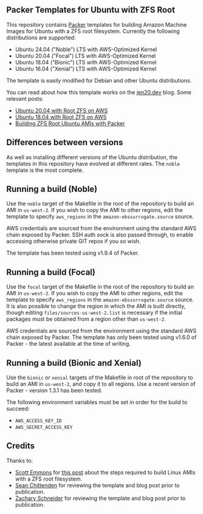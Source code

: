## Packer Templates for Ubuntu with ZFS Root

This repository contains [Packer][packerio] templates for building Amazon Machine Images for Ubuntu with a ZFS root
filesystem. Currently the following distributions are supported:

- Ubuntu 24.04 ("Noble") LTS with AWS-Optimized Kernel
- Ubuntu 20.04 ("Focal") LTS with AWS-Optimized Kernel
- Ubuntu 18.04 ("Bionic") LTS with AWS-Optimized Kernel
- Ubuntu 16.04 ("Xenial") LTS with AWS-Optimized Kernel

The template is easily modified for Debian and other Ubuntu distributions.

You can read about how this template works on the [jen20.dev][oe] blog. Some relevant posts:

- [Ubuntu 20.04 with Root ZFS on AWS][oepost3]
- [Ubuntu 18.04 with Root ZFS on AWS][oepost2]
- [Building ZFS Root Ubuntu AMIs with Packer][oepost1]

## Differences between versions

As well as installing different versions of the Ubuntu distribution, the templates in this repository have
evolved at different rates. The `noble` template is the most complete.

## Running a build (Noble)

Use the `noble` target of the Makefile in the root of the repository to build an AMI in `us-west-2`. If you wish to copy
the AMI to other regions, edit the template to specify `aws_regions` in the `amazon-ebssurrogate.source` source.

AWS credentials are sourced from the environment using the standard AWS chain exposed by Packer. SSH auth sock is also passed through, to enable accessing otherwise private GIT repos if you so wish.

The template has been tested using v1.9.4 of Packer.

## Running a build (Focal)

Use the `focal` target of the Makefile in the root of the repository to build an AMI in `us-west-2`. If you wish to copy
the AMI to other regions, edit the template to specify `aws_regions` in the `amazon-ebssurrogate.source` source. It is
also possible to change the region in which the AMI is built directly, though editing `files/sources-us-west-2.list` is
necessary if the initial packages must be obtained from a region other than `us-west-2`.

AWS credentials are sourced from the environment using the standard AWS chain exposed by Packer. The template has only
been tested using v1.6.0 of Packer - the latest available at the time of writing.

## Running a build (Bionic and Xenial)

Use the `bionic` or `xenial` targets of the Makefile in root of the repository to build an AMI in `us-west-2`, and copy
it to all regions. Use a recent version of Packer - version 1.3.1 has been tested.

The following environment variables must be set in order for the build to succeed:

- `AWS_ACCESS_KEY_ID`
- `AWS_SECRET_ACCESS_KEY`

## Credits

Thanks to:

- [Scott Emmons][scotte] for [this post][scottepost] about the steps required to build Linux AMIs with a ZFS root filesystem.
- [Sean Chittenden][seanc] for reviewing the template and blog post prior to publication.
- [Zachary Schneider][zachs] for reviewing the template and blog post prior to publication.

[oe]: https://operator-error.com
[oepost1]: https://jen20.dev/post/building-zfs-root-ubuntu-amis-with-packer/
[oepost2]: https://jen20.dev/post/ubuntu-18.04-with-root-zfs-on-aws/
[oepost3]: https://jen20.dev/post/ubuntu-20.04-with-root-zfs-in-aws/
[scotte]: https://www.scotte.org
[scottepost]: https://www.scotte.org/2016/12/ZFS-root-filesystem-on-AWS
[seanc]: https://twitter.com/seanchittenden
[zachs]: https://twitter.com/sigil66
[packerio]: https://packer.io
[packerrepo]: https://github.com/hashicorp/packer
